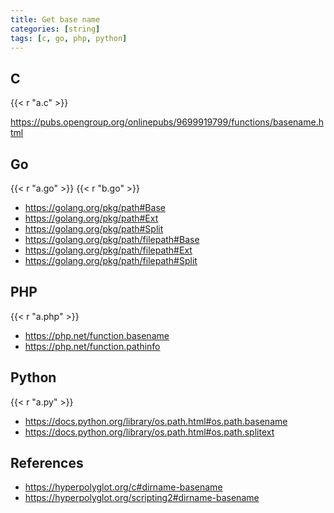 ```yaml
---
title: Get base name
categories: [string]
tags: [c, go, php, python]
---
```


## C

{{< r "a.c" >}}

<https://pubs.opengroup.org/onlinepubs/9699919799/functions/basename.html>

## Go

{{< r "a.go" >}}
{{< r "b.go" >}}

- <https://golang.org/pkg/path#Base>
- <https://golang.org/pkg/path#Ext>
- <https://golang.org/pkg/path#Split>
- <https://golang.org/pkg/path/filepath#Base>
- <https://golang.org/pkg/path/filepath#Ext>
- <https://golang.org/pkg/path/filepath#Split>

## PHP

{{< r "a.php" >}}

- <https://php.net/function.basename>
- <https://php.net/function.pathinfo>

## Python

{{< r "a.py" >}}

- <https://docs.python.org/library/os.path.html#os.path.basename>
- <https://docs.python.org/library/os.path.html#os.path.splitext>

## References

- <https://hyperpolyglot.org/c#dirname-basename>
- <https://hyperpolyglot.org/scripting2#dirname-basename>
